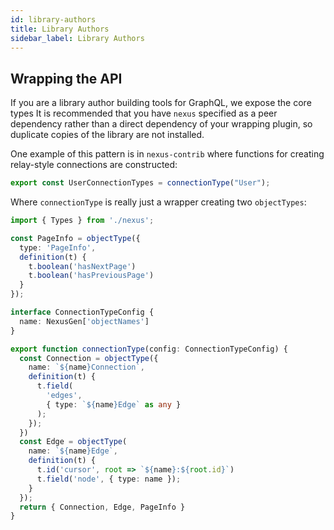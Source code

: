 ```yaml
---
id: library-authors
title: Library Authors
sidebar_label: Library Authors
---
```


## Wrapping the API

If you are a library author building tools for GraphQL, we expose the core types It is recommended that you have `nexus` specified as a peer dependency rather than a direct dependency of your wrapping plugin, so duplicate copies of the library are not installed.

One example of this pattern is in `nexus-contrib` where functions for creating relay-style connections are constructed:

```ts
export const UserConnectionTypes = connectionType("User");
```

Where `connectionType` is really just a wrapper creating two `objectTypes`:

```ts
import { Types } from './nexus';

const PageInfo = objectType({
  type: 'PageInfo',
  definition(t) {
    t.boolean('hasNextPage')
    t.boolean('hasPreviousPage')
  }
});

interface ConnectionTypeConfig {
  name: NexusGen['objectNames']
}

export function connectionType(config: ConnectionTypeConfig) {
  const Connection = objectType({
    name: `${name}Connection`,
    definition(t) {
      t.field(
        'edges',
        { type: `${name}Edge` as any }
      );
    });
  })
  const Edge = objectType(
    name: `${name}Edge`,
    definition(t) {
      t.id('cursor', root => `${name}:${root.id}`)
      t.field('node', { type: name });
    }
  });
  return { Connection, Edge, PageInfo }
}
```
